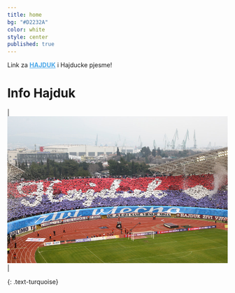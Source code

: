 ```yaml
---
title: home
bg: "#D2232A"
color: white
style: center
published: true
---
```

Link za <a style="color:#49a7e9" href="http://adf.ly/1gfG8k" target="_blank"><b>HAJDUK</b></a> i Hajducke pjesme!

<script async src="//pagead2.googlesyndication.com/pagead/js/adsbygoogle.js"></script>
<!-- InfoHajduk -->
<ins class="adsbygoogle"
     style="display:block"
     data-ad-client="ca-pub-6123444771518890"
     data-ad-slot="9671510160"
     data-ad-format="auto"></ins>
<script>
(adsbygoogle = window.adsbygoogle || []).push({});
</script>

# **Info Hajduk**

| <img src="img/wallpaper8.jpg" alt="Hello"/> |

<!-- <hr>
Price o nasemu <a style="color:#49a7e9" href="http://adf.ly/1gfG8k" target="_blank"><b>HAJDUKU</b></a> i Hajducke pjesme!
 -->

{: .text-turquoise}
